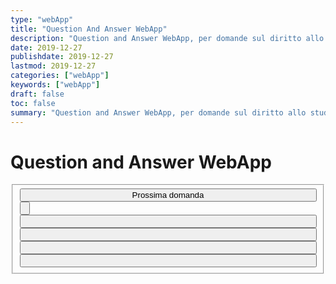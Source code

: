 ```yaml
---
type: "webApp"
title: "Question And Answer WebApp"
description: "Question and Answer WebApp, per domande sul diritto allo studio."
date: 2019-12-27
publishdate: 2019-12-27
lastmod: 2019-12-27
categories: ["webApp"]
keywords: ["webApp"]
draft: false
toc: false
summary: "Question and Answer WebApp, per domande sul diritto allo studio."
---
```


<!-- markdownlint-disable MD033 -->
  
<script type="text/javascript" src="/static/webApp/questionAndAnswer.js"></script>

<style>
    .btn-outline-primary {
        border-color: #033C73;
        color: #033C73;
    }
    .btn-outline-info {
        border-color: #2FA4E7;
        color: #2FA4E7;
    }
    .btn-success {
        background-color: green;
    }
    .btn-danger {
        background-color: lightcoral;
    }
    .btn-block {
        display: block;
        width: 100%;
        text-align: center;
        vertical-align: middle;
    }
    input {
        white-space:normal !important;
        word-wrap: break-word;
        word-break: normal;
    }
</style>

<h1>Question and Answer WebApp</h1>

<form>
    <fieldset>
        <input type="button" class="btn-block wpcf7-form-control wpcf7-submit " onclick="ask()" value="Prossima domanda">
        <input id="question" type="button" readonly="" class="form-control-plaintext" id="staticEmail" value="">
        <input id="answer1" type="button" class="wpcf7-form-control wpcf7-text btn-block" onclick="check(this.id)">
        <input id="answer2" type="button" class="wpcf7-form-control wpcf7-text btn-block" onclick="check(this.id)">
        <input id="answer3" type="button" class="wpcf7-form-control wpcf7-text btn-block" onclick="check(this.id)">
        <input id="answer4" type="button" class="wpcf7-form-control wpcf7-text btn-block" onclick="check(this.id)">
    </fieldset>
</form>

<!-- markdownlint-enable MD033 -->
